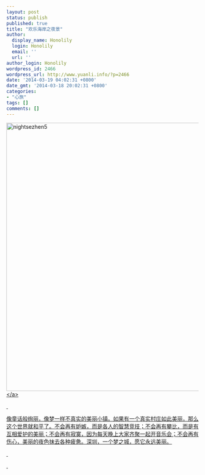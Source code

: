 ```yaml
---
layout: post
status: publish
published: true
title: "欢乐海岸之夜景"
author:
  display_name: Honolily
  login: Honolily
  email: ''
  url: ''
author_login: Honolily
wordpress_id: 2466
wordpress_url: http://www.yuanli.info/?p=2466
date: '2014-03-19 04:02:31 +0800'
date_gmt: '2014-03-18 20:02:31 +0800'
categories:
- "心旅"
tags: []
comments: []
---
```

<p><a href="http:&#47;&#47;www.yuanli.info&#47;archives&#47;2466.html&#47;nightsezhen5" rel="attachment wp-att-2467"><img class="aligncenter size-full wp-image-2467" alt="nightsezhen5" src="http:&#47;&#47;www.yuanli.info&#47;wp-content&#47;uploads&#47;2014&#47;03&#47;nightsezhen5.jpg" width="1060" height="703" &#47;><&#47;a></p>
<p>&nbsp;</p>
<p>像童话般绚丽，像梦一样不真实的美丽小镇。如果有一个真实村庄如此美丽，那么这个世界就和平了。不会再有妒嫉，而是各人的智慧竞技；不会再有攀比，而是有互相爱护的美丽；不会再有寂寞，因为每天晚上大家齐聚一起开音乐会；不会再有伤心，美丽的夜色抹去各种疲惫。深圳，一个梦之城，愿它永远美丽。</p>
<p>&nbsp;</p>
<p>&nbsp;</p>
